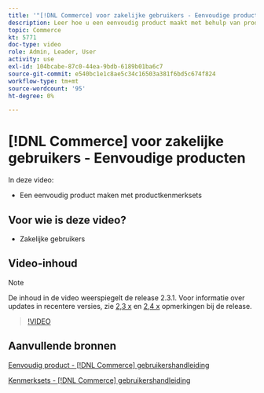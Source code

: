 ```yaml
---
title: '"[!DNL Commerce] voor zakelijke gebruikers - Eenvoudige producten"'
description: Leer hoe u een eenvoudig product maakt met behulp van productkenmerksets.
topic: Commerce
kt: 5771
doc-type: video
role: Admin, Leader, User
activity: use
exl-id: 104bcabe-87c0-44ea-9bdb-6189b01ba6c7
source-git-commit: e540bc1e1c8ae5c34c16503a381f6bd5c674f824
workflow-type: tm+mt
source-wordcount: '95'
ht-degree: 0%

---
```


# [!DNL Commerce] voor zakelijke gebruikers - Eenvoudige producten

In deze video:

- Een eenvoudig product maken met productkenmerksets

## Voor wie is deze video?

- Zakelijke gebruikers

## Video-inhoud

>[!NOTE]
>
>De inhoud in de video weerspiegelt de release 2.3.1. Voor informatie over updates in recentere versies, zie [ 2,3 x](https://devdocs.magento.com/guides/v2.3/release-notes/bk-release-notes.html) en [2,4 x](https://devdocs.magento.com/guides/v2.4/release-notes/bk-release-notes.html) opmerkingen bij de release.

>[!VIDEO](https://video.tv.adobe.com/v/35956?quality=12&learn=on)

## Aanvullende bronnen

[Eenvoudig product - [!DNL Commerce] gebruikershandleiding](https://docs.magento.com/user-guide/catalog/product-create-simple.html)

[Kenmerksets - [!DNL Commerce] gebruikershandleiding](https://docs.magento.com/user-guide/stores/attribute-sets.html)
